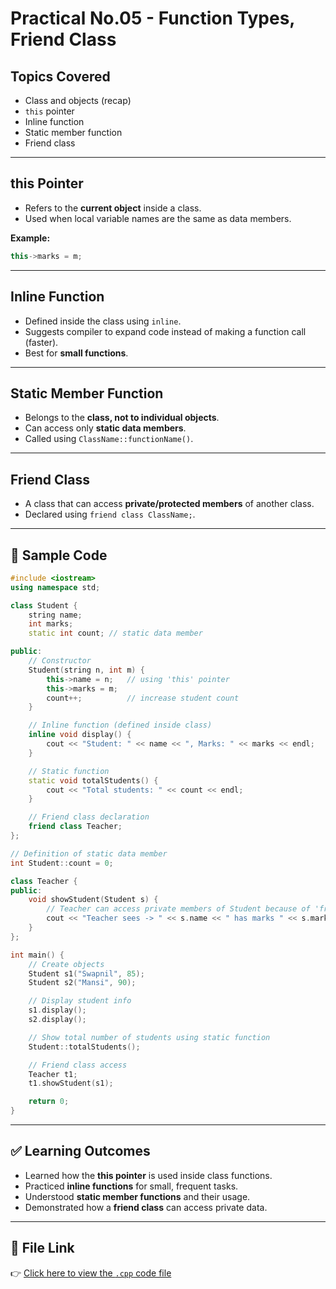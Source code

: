 # Practical No.05 - Function Types, Friend Class

## Topics Covered
- Class and objects (recap)
- `this` pointer
- Inline function
- Static member function
- Friend class

---

## this Pointer
- Refers to the **current object** inside a class.  
- Used when local variable names are the same as data members.  

**Example:**
```cpp
this->marks = m;
````

---

## Inline Function

* Defined inside the class using `inline`.
* Suggests compiler to expand code instead of making a function call (faster).
* Best for **small functions**.

---

## Static Member Function

* Belongs to the **class, not to individual objects**.
* Can access only **static data members**.
* Called using `ClassName::functionName()`.

---

## Friend Class

* A class that can access **private/protected members** of another class.
* Declared using `friend class ClassName;`.

---

## 📌 Sample Code

```cpp
#include <iostream>
using namespace std;

class Student {
    string name;
    int marks;
    static int count; // static data member

public:
    // Constructor
    Student(string n, int m) {
        this->name = n;   // using 'this' pointer
        this->marks = m;
        count++;          // increase student count
    }

    // Inline function (defined inside class)
    inline void display() {
        cout << "Student: " << name << ", Marks: " << marks << endl;
    }

    // Static function
    static void totalStudents() {
        cout << "Total students: " << count << endl;
    }

    // Friend class declaration
    friend class Teacher;
};

// Definition of static data member
int Student::count = 0;

class Teacher {
public:
    void showStudent(Student s) {
        // Teacher can access private members of Student because of 'friend class'
        cout << "Teacher sees -> " << s.name << " has marks " << s.marks << endl;
    }
};

int main() {
    // Create objects
    Student s1("Swapnil", 85);
    Student s2("Mansi", 90);

    // Display student info
    s1.display();
    s2.display();

    // Show total number of students using static function
    Student::totalStudents();

    // Friend class access
    Teacher t1;
    t1.showStudent(s1);

    return 0;
}
```

---

## ✅ Learning Outcomes

* Learned how the **this pointer** is used inside class functions.
* Practiced **inline functions** for small, frequent tasks.
* Understood **static member functions** and their usage.
* Demonstrated how a **friend class** can access private data.

---

## 🔗 File Link

👉 [Click here to view the `.cpp` code file](./function_types_friend.cpp)


